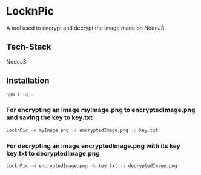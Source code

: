 # LocknPic
A tool used to encrypt and decrypt the image made on NodeJS. 

## Tech-Stack
NodeJS

## Installation

```sh
npm i -g .
```

### For encrypting an image myImage.png to encryptedImage.png and saving the key to key.txt

```sh
LocknPic -e myImage.png -i encryptedImage.png -p key.txt
```
### For decrypting an image encryptedImage.png with its key key.txt to decryptedImage.png

```sh
LocknPic -d encryptedImage.png -k key.txt -i decryptedImage.png
```

